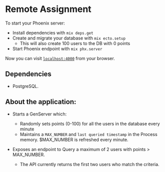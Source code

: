 # Remote Assignment

To start your Phoenix server:

* Install dependencies with `mix deps.get`
* Create and migrate your database with `mix ecto.setup`
  * This will also create 100 users to the DB with 0 points
* Start Phoenix endpoint with `mix phx.server`

Now you can visit [`localhost:4000`](http://localhost:4000) from your browser.

## Dependencies

* PostgreSQL.

## About the application:

* Starts a GenServer which:
  * Randomly sets points (0-100) for all the users in the database every minute
  * Maintains a `MAX_NUMBER` and `last queried timestamp` in the Process memory. $MAX_NUMBER is refreshed every minute.

* Exposes an endpoint to Query a maximum of 2 users with points > MAX_NUMBER.
  * The API currently returns the first two users who match the criteria.
